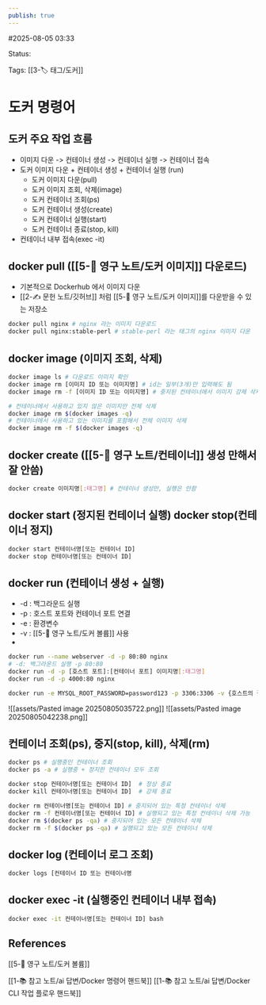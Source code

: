 ```yaml
---
publish: true
---
```

#2025-08-05 03:33

Status: 

Tags: [[3-🏷️ 태그/도커]]

# 도커 명령어
## 도커 주요 작업 흐름
- 이미지 다운 -> 컨테이너 생성 -> 컨테이너 실행 -> 컨테이너 접속
- 도커 이미지 다운 + 컨테이너 생성 + 컨테이너 실행 (run)
	- 도커 이미지 다운(pull)
	- 도커 이미지 조회, 삭제(image)
	- 도커 컨테이너 조회(ps)
	- 도커 컨테이너 생성(create)
	- 도커 컨테이너 실행(start)
	- 도커 컨테이너 종료(stop, kill)
- 컨테이너 내부 접속(exec -it)
## docker pull ([[5-💎 영구 노트/도커 이미지]] 다운로드)
- 기본적으로 Dockerhub 에서 이미지 다운
- [[2-✍️ 문헌 노트/깃허브]] 처럼 [[5-💎 영구 노트/도커 이미지]]를 다운받을 수 있는 저장소
```bash
docker pull nginx # nginx 라는 이미지 다운로드
docker pull nginx:stable-perl # stable-perl 라는 태그의 nginx 이미지 다운
```
## docker image (이미지 조회, 삭제)
```bash
docker image ls # 다운로드 이미지 확인
docker image rm [이미지 ID 또는 이미지명] # id는 일부(3개)만 입력해도 됨
docker image rm -f [이미지 ID 또는 이미지명] # 중지된 컨테이너에서 이미지 강제 삭제, 단 실행중인 컨테이너에서 쓰는 이미지는 삭제 불가능

# 컨테이너에서 사용하고 있지 않은 이미지만 전체 삭제 
docker image rm $(docker images -q) 
# 컨테이너에서 사용하고 있는 이미지를 포함해서 전체 이미지 삭제 
docker image rm -f $(docker images -q)
```
## docker create ([[5-💎 영구 노트/컨테이너]] 생성 만해서 잘 안씀)
```bash
docker create 이미지명[:태그명] # 컨테이너 생성만, 실행은 안함
```
## docker start (정지된 컨테이너 실행) docker stop(컨테이너 정지)
```bash
docker start 컨테이너명[또는 컨테이너 ID]
docker stop 컨테이너명[또는 컨테이너 ID]
```
## docker run (컨테이너 생성 + 실행)
- -d : 백그라운드 실행
- -p : 호스트 포트와 컨테이너 포트 연결
- -e : 환경변수
- -v : [[5-💎 영구 노트/도커 볼륨]] 사용
- 
```bash
docker run --name webserver -d -p 80:80 nginx 
# -d: 백그라운드 실행 -p 80:80 
docker run -d -p [호스트 포트]:[컨테이너 포트] 이미지명[:태그명]
docker run -d -p 4000:80 nginx

docker run -e MYSQL_ROOT_PASSWORD=password123 -p 3306:3306 -v {호스트의 절대경로}/mysql_data:/var/lib/my 
```
![[assets/Pasted image 20250805035722.png]]
![[assets/Pasted image 20250805042238.png]]
## 컨테이너 조회(ps), 중지(stop, kill), 삭제(rm)
```bash
docker ps # 실행중인 컨테이너 조회
docker ps -a # 실행중 + 정지한 컨테이너 모두 조회

docker stop 컨테이너명[또는 컨테이너 ID]  # 정상 종료
docker kill 컨테이너명[또는 컨테이너 ID]  # 강제 종료

docker rm 컨테이너명[또는 컨테이너 ID] # 중지되어 있는 특정 컨테이너 삭제
docker rm -f 컨테이너명[또는 컨테이너 ID] # 실행되고 있는 특정 컨테이너 삭제 가능
docker rm $(docker ps -qa) # 중지되어 있는 모든 컨테이너 삭제
docker rm -f $(docker ps -qa) # 실행되고 있는 모든 컨테이너 삭제
```
## docker log (컨테이너 로그 조회)
```bash
docker logs [컨테이너 ID 또는 컨테이너명
```
## docker exec -it (실행중인 컨테이너 내부 접속)
```bash
docker exec -it 컨테이너명[또는 컨테이너 ID] bash
```

## References
[[5-💎 영구 노트/도커 볼륨]]

 [[1-📚 참고 노트/ai 답변/Docker 명령어 핸드북]]
 [[1-📚 참고 노트/ai 답변/Docker CLI 작업 플로우 핸드북]]
 